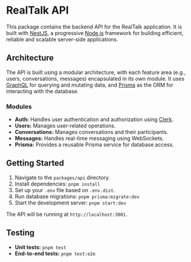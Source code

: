 # RealTalk API

This package contains the backend API for the RealTalk application. It is built with [NestJS](https://nestjs.com/), a progressive [Node.js](https://nodejs.org/) framework for building efficient, reliable and scalable server-side applications.

## Architecture

The API is built using a modular architecture, with each feature area (e.g., users, conversations, messages) encapsulated in its own module. It uses [GraphQL](https://graphql.org/) for querying and mutating data, and [Prisma](https://www.prisma.io/) as the ORM for interacting with the database.

### Modules

- **Auth:** Handles user authentication and authorization using [Clerk](https://clerk.com/).
- **Users:** Manages user-related operations.
- **Conversations:** Manages conversations and their participants.
- **Messages:** Handles real-time messaging using WebSockets.
- **Prisma:** Provides a reusable Prisma service for database access.

## Getting Started

1.  Navigate to the `packages/api` directory.
2.  Install dependencies: `pnpm install`
3.  Set up your `.env` file based on `.env.dist`.
4.  Run database migrations: `pnpm prisma:migrate:dev`
5.  Start the development server: `pnpm start:dev`

The API will be running at `http://localhost:3001`.

## Testing

- **Unit tests:** `pnpm test`
- **End-to-end tests:** `pnpm test:e2e`